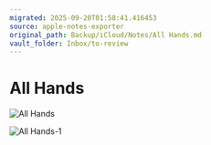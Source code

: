 ```yaml
---
migrated: 2025-09-20T01:58:41.416453
source: apple-notes-exporter
original_path: Backup/iCloud/Notes/All Hands.md
vault_folder: Inbox/to-review
---
```

# All Hands

![All Hands](images/All%20Hands.png)

![All Hands-1](images/All%20Hands-1.png)

